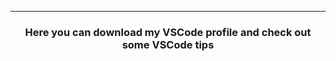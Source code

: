 <hr>

<h3 align="center"> Here you can download my VSCode profile and check out some VSCode tips<h3>
